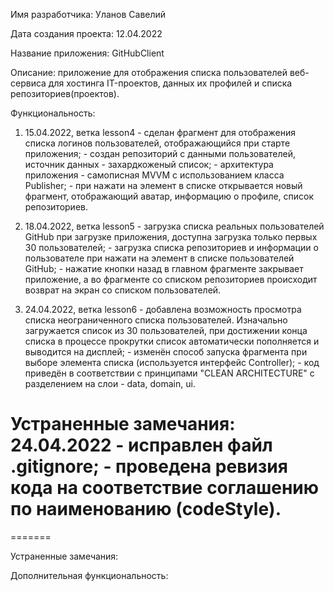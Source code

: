 
Имя разработчика: Уланов Савелий

Дата создания проекта: 12.04.2022

Название приложения: GitHubClient

Описание: приложение для отображения списка пользователей веб-сервиса для хостинга IT-проектов, данных их профилей и списка репозиториев(проектов).

Функциональность:

1.	15.04.2022, ветка lesson4
		- сделан фрагмент для отображения списка логинов пользователей, отображающийся при старте приложения;
		- создан репозиторий с данными пользователей, источник данных - захардкоженый список;
		- архитектура приложения - самописная MVVM с использованием класса Publisher;
		- при нажати на элемент в списке открывается новый фрагмент, отображающий аватар, информацию о профиле, список репозиториев.

2.	18.04.2022, ветка lesson5
		- загрузка списка реальных пользователей GitHub при загрузке приложения, доступна загрузка только первых 30 пользователей;
		- загрузка списка репозиториев и информации о пользователе при нажати на элемент в списке пользователей GitHub;
		- нажатие кнопки назад в главном фрагменте закрывает приложение, а во фрагменте со списком репозиториев происходит возврат на экран со списком пользователей.

		
2.	24.04.2022, ветка lesson6
		- добавлена возможность просмотра списка неограниченного списка пользователей. Изначально загружается список из 30 пользователей, при достижении конца списка в процессе прокрутки список автоматически пополняется и выводится на дисплей;
		- изменён способ запуска фрагмента при выборе элемента списка (используется интерфейс Controller);
		- код приведён в соответствии с принципами "CLEAN ARCHITECTURE" с разделением на слои - data, domain, ui.		
 		
Устраненные замечания: 
	24.04.2022
		- исправлен файл .gitignore;
		- проведена ревизия кода на соответствие соглашению по наименованию (codeStyle).
=======
 		
=======
		

Устраненные замечания: 
	
Дополнительная функциональность:
